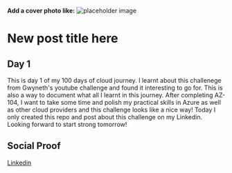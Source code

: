 **Add a cover photo like:**
![placeholder image](https://via.placeholder.com/1200x600)

# New post title here

## Day 1

This is day 1 of my 100 days of cloud journey.
I learnt about this challenege from Gwyneth's youtube challenge and found it interesting to go for. This is also a way to document what all I learnt in this journey. After completing AZ-104, I want to take some time and polish my practical skills in Azure as well as other cloud providers and this challenge looks like a nice way! 
Today I only created this repo and post about this challenge on my Linkedin.
Looking forward to start strong tomorrow!

## Social Proof

[Linkedin](link)

